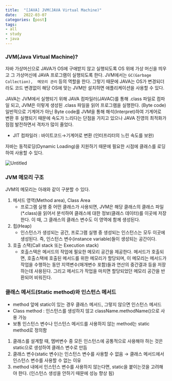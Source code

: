 ```yaml
---
title:  "[JAVA] JVM(JAVA Virtual Machine)"
date:   2022-03-07
categories: [post]
tags:
- all
- study
- java
---
```

### JVM(Java Virtual Machine)?

자바 가상머신으로 JAVA가 OS에 구애받지 않고 실행되도록 OS 위에 가상 머신을 띄우고 그 가상머신에 JAVA 프로그램이 실행되도록 한다. JVM에서는 `GC(Garbage Collection),  메모리 관리` 등의 역할을 한다. 그렇기 때문에 JAVA는 OS가 변경되더라도 코드 변경없이 해당 OS에 맞는 JVM만 설치하면 애플리케이션을 사용할 수 있다.

JAVA는 JVM에서 실행되기 위해 JAVA 컴파일러(JAVAC)를 통해 .class 파일로 컴파일 되고, JVM은 이렇게 생성된 .class 파일을 읽어 프로그램을 실행한다. (Byte code) 일반적으로 기계어가 아닌 Byte code를 JVM을 통해 해석(Interpret)하여 기계어로 변환 후 실행되기 때문에 속도가 느리다는 단점을 가지고 있으나 JAVA 진영의 최적화가 점점 발전하면서 격차가 많이 줄었다.

- JIT 컴파일러 : 바이트코드→기계어로 변환 (인터프리터의 느린 속도를 보완)

자바는 동적로딩(Dynamic Loading)을 지원하기 때문에 필요한 시점에 클래스를 로딩하여 사용할 수 있다.

![Untitled](https://user-images.githubusercontent.com/6336815/156978002-be369e82-0159-45a6-af65-064bf1ca6654.png)

### JVM 메모리 구조

JVM의 메모리는 아래와 같이 구분할 수 있다.

1. 메서드 영역(Method area), Class Area
    - 프로그램 실행 중 어떤 클래스가 사용되면, JVM은 해당 클래스의 클래스 파일(*.class)을 읽어서 분석하여 클래스에 대한 정보(클래스 데이터)를 이곳에 저장한다. 이 때, 그 클래스의 클래스 변수도 이 영역에 함께 생성된다.
2. 힙(Heap)
    - 인스턴스가 생성되는 공간, 프로그램 실행 중 생성되는 인스턴스는 모두 이곳에 생성된다. 즉, 인스턴스 변수(instance variable)들이 생성되는 공간이다.
3. 호출 스택(Call stack 또는 Execution stack)
    - 호출스택은 메서드의 작업에 필요한 메모리 공간을 제공한다. 메서드가 호출되면, 호출스택에 호출된 메서드를 위한 메모리가 할당되며, 이 메모리는 메서드가 작업을 수행하는 동안 지역변수(매개변수 포함)들과 연산의 중간결과 등을 저장하는데 사용된다. 그리고 메서드가 작업을 마치면 할당되었던 메모리 공간을 반환되어 비워진다.

### 클래스 메서드(Static method)와 인스턴스 메서드

- method 앞에 static이 있는 경우 클래스 메서드, 그렇지 않으면 인스턴스 메서드
- Class method : 인스턴스를 생성하지 않고 className.methodName()으로 사용 가능
- 보통 인스턴스 변수나 인스턴스 메서드를 사용하지 않는 method는 static method로 정의함

1. 클래스를 설계할 때, 멤버변수 중 모든 인스턴스에 공통적으로 사용해야 하는 것은 static으로 생성하여 클래스 변수로 만듬
2. 클래스 변수(static 변수)는 인스턴스 변수를 사용할 수 없음 → 클래스 메서드에서 인스턴스 변수를 사용할 수 없는 이유
3. method 내에서 인스턴스 변수를 사용하지 않는다면, static을 붙이는것을 고려해야 한다. (인스턴스 생성을 안하기 때문에 성능 향상 됨)